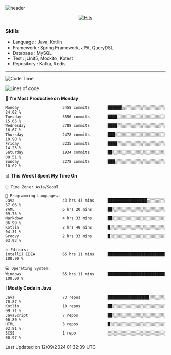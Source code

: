 <!-- Github Profile Readme로 프로필 꾸미기 : https://zzsza.github.io/development/2020/07/10/make-github-profile-readme/ -->

<!-- github theme -->
  <!-- 
    ![header](https://capsule-render.vercel.app/api?type=slice&color=e0f0e3&height=150&section=header&text=beasy&fontSize=45)
  -->
  ![header](https://capsule-render.vercel.app/api?type=soft&color=e0f0e3&height=150&section=header&text=Choi-YongSeok&fontSize=55&animation=twinkling)


<!-- hits count : https://hits.seeyoufarm.com/ -->
<div align=center>
    
  [![Hits](https://hits.seeyoufarm.com/api/count/incr/badge.svg?url=https%3A%2F%2Fgithub.com%2Fchoi-ys&count_bg=%2379C83D&title_bg=%23555555&icon=&icon_color=%23E7E7E7&title=hits&edge_flat=false)](https://hits.seeyoufarm.com)

</div>


<!-- Committed Top Lang -->
<div align=center>
</div>


### Skills
 - Language : Java, Kotlin
 - Framework : Spring Framework, JPA, QueryDSL
 - Database : MySQL
 - Test : jUnit5, Mockito, Kotest
 - Repository : Kafka, Redis

---

<!--START_SECTION:waka-->
![Code Time](http://img.shields.io/badge/Code%20Time-4%2C544%20hrs%2049%20mins-blue)

![Lines of code](https://img.shields.io/badge/From%20Hello%20World%20I%27ve%20Written-15.0%20million%20lines%20of%20code-blue)

📅 **I'm Most Productive on Monday** 

```text
Monday                   5458 commits        ██████░░░░░░░░░░░░░░░░░░░   24.02 % 
Tuesday                  3556 commits        ████░░░░░░░░░░░░░░░░░░░░░   15.65 % 
Wednesday                3788 commits        ████░░░░░░░░░░░░░░░░░░░░░   16.67 % 
Thursday                 2478 commits        ███░░░░░░░░░░░░░░░░░░░░░░   10.90 % 
Friday                   3235 commits        ████░░░░░░░░░░░░░░░░░░░░░   14.23 % 
Saturday                 1934 commits        ██░░░░░░░░░░░░░░░░░░░░░░░   08.51 % 
Sunday                   2278 commits        ███░░░░░░░░░░░░░░░░░░░░░░   10.02 % 
```


📊 **This Week I Spent My Time On** 

```text
🕑︎ Time Zone: Asia/Seoul

💬 Programming Languages: 
Java                     43 hrs 43 mins      █████████████████░░░░░░░░   67.06 % 
YAML                     6 hrs 20 mins       ██░░░░░░░░░░░░░░░░░░░░░░░   09.73 % 
Markdown                 4 hrs 33 mins       ██░░░░░░░░░░░░░░░░░░░░░░░   06.99 % 
Kotlin                   2 hrs 48 mins       █░░░░░░░░░░░░░░░░░░░░░░░░   04.31 % 
Groovy                   2 hrs 33 mins       █░░░░░░░░░░░░░░░░░░░░░░░░   03.93 % 

🔥 Editors: 
IntelliJ IDEA            65 hrs 11 mins      █████████████████████████   100.00 % 

💻 Operating System: 
Windows                  65 hrs 11 mins      █████████████████████████   100.00 % 
```

**I Mostly Code in Java** 

```text
Java                     73 repos            ██████████████████░░░░░░░   70.87 % 
Kotlin                   10 repos            ██░░░░░░░░░░░░░░░░░░░░░░░   09.71 % 
JavaScript               7 repos             ██░░░░░░░░░░░░░░░░░░░░░░░   06.80 % 
HTML                     3 repos             █░░░░░░░░░░░░░░░░░░░░░░░░   02.91 % 
SCSS                     1 repo              ░░░░░░░░░░░░░░░░░░░░░░░░░   00.97 % 
```




 Last Updated on 12/09/2024 01:32:39 UTC
<!--END_SECTION:waka-->

<!-- 
![footer](https://capsule-render.vercel.app/api?section=footer&type=slice&color=e0f0e3)
-->


